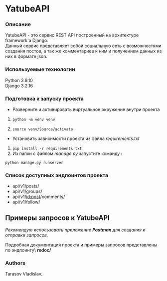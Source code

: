
# YatubeAPI

### Описание
YatubeAPI - это сервис REST API построенный на архитектуре framework'а Django. \
Данный сервис представляет собой социальную сеть с возможностями создания постов, 
а так же комментариев к ним и получением данных из них в формате json.

### Используемые технологии 
Python 3.9.10 \
Django 3.2.16

### Подготовка к запуску проекта 
- Разверните и активировать виртуальное окружение внутри проекта 
1. ```python -m venv venv```

2. ```source venv/Source/activate```

- Установить зависимости проекта из файла *requirements.txt*
1. ```pip install -r requirements.txt```
2. Из папки с файлом *manage.py* запустите команду :
```
python manage.py runserver
```

### Список доступных эндпоинтов проекта
- api/v1/posts/
- api/v1/groups/
- api/v1/<id:post>/comments/
- api/v1/follow/ 

## Примеры запросов к YatubeAPI
 *Рекомендую использовать приложение **Postman** для создания и отправки запросов.*
    
 Подробная документация проекта и примеры запросов представлены по эндпоинту\ **redoc/**
 


### Authors
Tarasov Vladislav.

